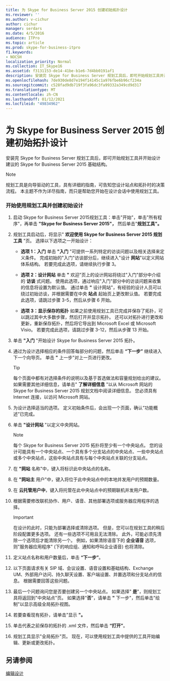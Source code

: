 ```yaml
---
title: 为 Skype for Business Server 2015 创建初始拓扑设计
ms.reviewer: ''
ms.author: v-cichur
author: cichur
manager: serdars
ms.date: 4/5/2016
audience: ITPro
ms.topic: article
ms.prod: skype-for-business-itpro
f1.keywords:
- NOCSH
localization_priority: Normal
ms.collection: IT_Skype16
ms.assetid: f3131153-de14-41be-b1e6-7d4bb0191af1
description: 安装完 Skype for Business Server 规划工具后，即可开始规划工具并开始设计建议的 Skype for Business Server 2015 基础结构。
ms.openlocfilehash: 7de930de8d7e194f14145c1a976fbe6b96cf234a
ms.sourcegitcommit: c528fad9db719f3fa96dc3fa99332a349cd9d317
ms.translationtype: MT
ms.contentlocale: zh-CN
ms.lasthandoff: 01/12/2021
ms.locfileid: "49834962"
---
```

# <a name="create-the-initial-topology-design-for-skype-for-business-server-2015"></a>为 Skype for Business Server 2015 创建初始拓扑设计

安装完 Skype for Business Server 规划工具后，即可开始规划工具并开始设计建议的 Skype for Business Server 2015 基础结构。

> [!NOTE]
>  规划工具是向导驱动的工具，具有详细的指南，可告知您设计站点和拓扑时的决策流程。 本主题不作为详尽指南，而只是帮助您开始在设计会话中使用规划工具。

### <a name="to-get-started-using-the-planning-tool-and-create-the-initial-design"></a>开始使用规划工具并创建初始设计

1. 启动 Skype for Business Server 2015规划工具：单击"开始"，单击"所有程序"，再单击 **"Skype for Business Server 2015"，** 然后单击"**规划工具"。**

2. 规划工具启动后，将显示" **欢迎使用 Skype for Business Server 2015 规划工具** "页。 选择以下选项之一开始设计：

   - **选项 1：入门** 单击 **"入门** "可提供一系列特定的访谈问题以及相关选择来定义条件。 完成初始的"入门"访谈部分后，继续进入"设计 **网站**"以定义网站体系结构。 若要完成此选项，请继续执行步骤 3。

   - **选项 2：设计网站** 单击 **"** 欢迎"页上的设计网站将绕过"入门"部分中介绍的 **访谈** 式问题。 使用此选项，通过响应"入门"部分中的访谈问题来收集的信息将设置为默认值。 通过单击 **"** 设计网站"，有经验的设计人员可以绕过初始访谈，并根据需要在中央 **站点** 起始页上更改默认值。 若要完成此选项，请跳过步骤 3-5，然后从步骤 6 开始。

   - **选项 3：显示保存的拓扑** 如果之前使用规划工具已完成并保存了拓扑，可以跳过其中大多数步骤，然后打开并显示拓扑。 还可以对拓扑进行更改和更新，重新保存拓扑，然后将它导出到 Microsoft Excel 或 Microsoft Visio。 若要完成此选项，请跳过步骤 3-12，然后从步骤 13 开始。

3. 单击 **"入门** "开始设计 Skype for Business Server 2015 拓扑。

4. 通过为设计选择相应的条件回答每部分的问题，然后单击 **“下一步”** 继续进入下一个向导页。 单击 **"** 上一步"对上一页进行更改。

    > [!TIP]
    > 每个页面中都有对选择条件的说明以及基于首选做法和容量规划给出的建议。 如果需要其他详细信息，请单击" **了解详细信息** "以从 Microsoft 网站的 Skype for Business Server 2015 规划文档中阅读详细信息。 您必须具有 Internet 连接，以访问 Microsoft 网站。

5. 为设计选择适当的选项。 定义初始条件后，会出现一个页面，确认“功能概述”已完成。

6. 单击 **"设计网站** "以定义中央网站。

    > [!NOTE]
    > 每个 Skype for Business Server 2015 拓扑将至少有一个中央站点。 您的设计可能具有一个中央站点、一个具有多个分支站点的中央站点、一些中央站点或多个中央站点，这些中央站点具有与每个中央站点关联的分支站点。

7. 在 **"网站** 名称"中，键入将标识此中央站点的名称。

8. 在 **"网站主** 用户"中，键入将位于此中央站点中的本地并发用户的预期数量。

9. 在 **云托管用户中**，键入将托管在此中央站点中的预期联机并发用户数。

10. 根据需要修改联机协作、用户、语音、其他部署选项或服务器应用程序的选择。

    > [!IMPORTANT]
    > 在设计的此时，只能为部署选择或清除选项。 但是，您可以在规划工具的稍后阶段配置更多选项。 还有一些选项不可用且无法清除。 此外，可能必须先清除一个选项后才能清除另一个。 例如，如果清除语音下的 **企业语音** 选项，则"服务器应用程序" (下的响应组、通知和呼叫企业语音) 也将清除。 

11. 定义站点名称和用户数量后，单击 **“下一步”**。

12. 以下页面请求有关 SIP 域、会议设置、语音设置和基础结构、Exchange UM、外部用户访问、持久聊天设置、客户端设置、并置选项和分支站点的信息。 根据需要回答这些问题。

13. 最后一个问题询问您是否要创建另一个中央站点。 如果选择" **是**"，则规划工具将返回到"中央站点"页。 如果选择"**否**"，请单击 **"** 下一步"，然后单击"绘制"以显示高级全局拓扑视图。 

14. 若要查看现有拓扑，请单击"显示 **"。**

15. 单击代表之前保存的拓扑的 .xml 文件，然后单击 **“打开”**。

16. 规划工具显示"全局拓扑"页。 现在，可以使用规划工具中提供的工具开始编辑、更新或更改拓扑。

## <a name="see-also"></a>另请参阅

[编辑设计](https://technet.microsoft.com/library/08f639ba-0e5f-4ae7-9191-c3d96c25b169.aspx)
